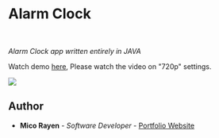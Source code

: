 # Alarm Clock

<br>

_Alarm Clock app written entirely in JAVA_

Watch demo [here](https://www.youtube.com/watch?v=Hr9leysWD9A), Please watch the video on "720p" settings.

<image src="https://user-images.githubusercontent.com/43229181/147399143-0d864b89-4568-4eb3-a3e2-845fe3699a52.png">

## Author

* **Mico Rayen** - *Software Developer* - [Portfolio Website](https://micorayen.github.io/)